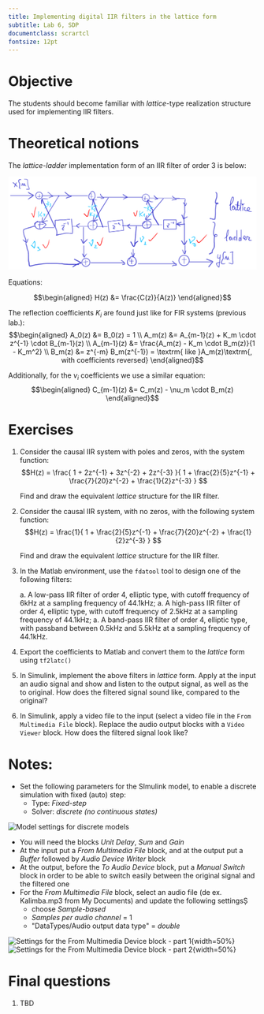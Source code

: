 ```yaml
---
title: Implementing digital IIR filters in the lattice form
subtitle: Lab 6, SDP
documentclass: scrartcl
fontsize: 12pt
---
```


# Objective

The students should become familiar with *lattice*-type realization structure
used for implementing IIR filters.

# Theoretical notions

The *lattice-ladder* implementation form of an IIR filter of order 3 is below:

![Lattice-ladder form, IIR order 3](img/LatticeIIR_handdraw.png)

Equations:

$$\begin{aligned}
H(z) &= \frac{C(z)}{A(z)}
\end{aligned}$$

The reflection coefficients $K_i$ are found just like for FIR systems (previous lab.):
$$\begin{aligned}
A_0(z) &= B_0(z) = 1 \\
A_m(z) &= A_{m-1}(z) + K_m \cdot z^{-1} \cdot B_{m-1}(z) \\
A_{m-1}(z) &= \frac{A_m(z) - K_m  \cdot B_m(z)}{1 - K_m^2} \\
B_m(z) &= z^{-m} B_m(z^{-1}) = \textrm{ like }A_m(z)\textrm{, with coefficients reversed}
\end{aligned}$$

Additionally, for the $\nu_i$ coefficients we use a similar equation:
$$\begin{aligned}
C_{m-1}(z) &= C_m(z) - \nu_m  \cdot B_m(z)
\end{aligned}$$


# Exercises

1. Consider the causal IIR system with poles and zeros, with the system function:
$$H(z) = \frac{ 1 + 2z^{-1} + 3z^{-2} + 2z^{-3} }{ 1 + \frac{2}{5}z^{-1} + \frac{7}{20}z^{-2} + \frac{1}{2}z^{-3} } $$

	Find and draw the equivalent *lattice* structure for the IIR filter.

2. Consider the causal IIR system, with no zeros, with the following system function:
$$H(z) = \frac{1}{ 1 + \frac{2}{5}z^{-1} + \frac{7}{20}z^{-2} + \frac{1}{2}z^{-3} } $$
	
	Find and draw the equivalent *lattice* structure for the IIR filter.

	
1. In the Matlab environment, use the `fdatool` tool to design one of the following filters:
    
    a. A low-pass IIR filter of order 4, elliptic type, with cutoff frequency of 6kHz at a sampling frequency of 44.1kHz;
    a. A high-pass IIR filter of order 4, elliptic type, with cutoff frequency of 2.5kHz at a sampling frequency of 44.1kHz;
    a. A band-pass IIR filter of order 4, elliptic type, with passband between 0.5kHz and 5.5kHz at a sampling frequency of 44.1kHz.

4. Export the coefficients to Matlab and convert them to the *lattice* form using `tf2latc()`


1. In Simulink, implement the above filters in *lattice* form. 
Apply at the input an audio signal and show and listen to the output signal, as well as the to original.
How does the filtered signal sound like, compared to the original?    

5. In Simulink, apply a video file to the input (select a video file in the `From Multimedia File` block). 
Replace the audio output blocks with a `Video Viewer` block.
How does the filtered signal look like?


# Notes:

- Set the following parameters for the SImulink model, to enable a discrete simulation with fixed (auto) step:
    - Type: *Fixed-step*
    - Solver: *discrete (no continuous states)*
    
![Model settings for discrete models](img/Simulink_Settings_Model.png)

- You will need the blocks *Unit Delay*, *Sum* and *Gain*
- At the input put a *From Multimedia File* block, and at the output put a  *Buffer* followed by *Audio Device Writer* block
- At the output, before the *To Audio Device* block, put a *Manual Switch* block in order to be able to switch easily
between the original signal and the filtered one
- For the *From Multimedia File* block, select an audio file (de ex. Kalimba.mp3 from My Documents)
and update the following settingsȘ
    - choose *Sample-based*
    - *Samples per audio channel* = 1 
    - "DataTypes/Audio output data type" = *double*

![Settings for the *From Multimedia Device* block - part 1](img/Simulink_Settings_FromMMDevice_1.png){width=50%}
![Settings for the *From Multimedia Device* block - part 2](img/Simulink_Settings_FromMMDevice_2.png){width=50%}


# Final questions

1. TBD

